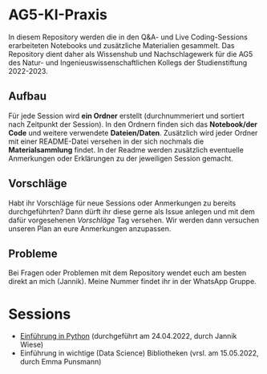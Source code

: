 # AG5-KI-Praxis
In diesem Repository werden die in den Q&amp;A- und Live Coding-Sessions erarbeiteten Notebooks und zusätzliche Materialien gesammelt. Das Repository dient daher als Wissenshub und Nachschlagewerk für die AG5 des Natur- und Ingenieuswissenschaftlichen Kollegs der Studienstiftung 2022-2023.

## Aufbau
Für jede Session wird **ein Ordner** erstellt (durchnummeriert und sortiert nach Zeitpunkt der Session). In den Ordnern finden sich das **Notebook/der Code** und weitere verwendete **Dateien/Daten**. Zusätzlich wird jeder Ordner mit einer README-Datei versehen in der sich nochmals die **Materialsammlung** findet. In der Readme werden zusätzlich eventuelle Anmerkungen oder Erklärungen zu der jeweiligen Session gemacht.

## Vorschläge
Habt ihr Vorschläge für neue Sessions oder Anmerkungen zu bereits durchgeführten? Dann dürft ihr diese gerne als Issue anlegen und mit dem dafür vorgesehenen *Vorschläge* Tag versehen. Wir werden dann versuchen unseren Plan an eure Anmerkungen anzupassen.

## Probleme
Bei Fragen oder Problemen mit dem Repository wendet euch am besten direkt an mich (Jannik). Meine Nummer findet ihr in der WhatsApp Gruppe.

# Sessions
- [Einführung in Python](/01_Einfuehrung%20in%20Python/README.md) (durchgeführt am 24.04.2022, durch Jannik Wiese)
- Einführung in wichtige (Data Science) Bibliotheken (vrsl. am 15.05.2022, durch Emma Punsmann)
